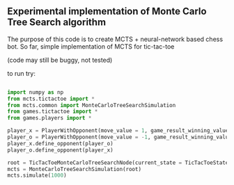 ## Experimental implementation of Monte Carlo Tree Search algorithm

The purpose of this code is to create MCTS + neural-network based chess bot. So far, simple implementation of MCTS for tic-tac-toe

(code may still be buggy, not tested)


to run try:

```python

import numpy as np
from mcts.tictactoe import *
from mcts.common import MonteCarloTreeSearchSimulation
from games.tictactoe import *
from games.players import *

player_x = PlayerWithOpponent(move_value = 1, game_result_winning_value = 1, game_result_losing_value = 0, game_result_draw_value = 0.5)
player_o = PlayerWithOpponent(move_value = -1, game_result_winning_value = 0, game_result_losing_value = 1, game_result_draw_value = 0.5)
player_x.define_opponent(player_o)
player_o.define_opponent(player_x)

root = TicTacToeMonteCarloTreeSearchNode(current_state = TicTacToeState(state = np.zeros((3,3)), player_to_move = player_x), parent = None)
mcts = MonteCarloTreeSearchSimulation(root)
mcts.simulate(1000)

```
